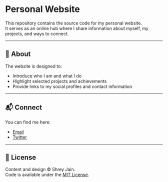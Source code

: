 # Personal Website

This repository contains the source code for my personal website.  
It serves as an online hub where I share information about myself, my projects, and ways to connect.

---

## 🌟 About
The website is designed to:
- Introduce who I am and what I do  
- Highlight selected projects and achievements  
- Provide links to my social profiles and contact information  

---

## 📬 Connect
You can find me here:
- [Email](mailshreyjain[at]gmail.com)  
- [Twitter](https://twitter.com/jain11shrey)  

---

## 📄 License
Content and design © Shrey Jain.  
Code is available under the [MIT License](LICENSE).
